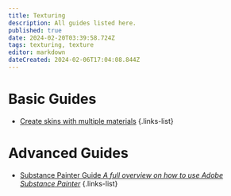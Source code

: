 ```yaml
---
title: Texturing
description: All guides listed here.
published: true
date: 2024-02-20T03:39:58.724Z
tags: texturing, texture
editor: markdown
dateCreated: 2024-02-06T17:04:08.844Z
---
```


# Basic Guides

- [Create skins with multiple materials](/specific-guide/texturing/create-skin-with-multiple-mats)
{.links-list}

# Advanced Guides

- [Substance Painter Guide *A full overview on how to use Adobe Substance Painter*](/specific-guide/texturing/substance-painter-guide)
{.links-list}

